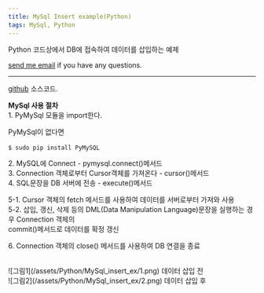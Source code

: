 ```yaml
---
title: MySql Insert example(Python)
tags: MySql, Python
---
```


Python 코드상에서 DB에 접속하여 데이터를 삽입하는 예제  

[send me email](mailto:jewel7492@gmail.com) if you have any questions.

<!--more-->

---

[github](https://github.com/limjunho/Python/tree/master/mysql_insert) 소스코드.  

**MySql 사용 절차**  
1\. PyMySql 모듈을 import한다.  

PyMySql이 없다면  
```bash
$ sudo pip install PyMySQL
```  

2\. MySQL에 Connect - pymysql.connect()메서드  
3\. Connection 객체로부터 Cursor객체를 가져온다 - cursor()메서드  
4\. SQL문장을 DB 서버에 전송 - execute()메서드  

5-1. Cursor 객체의 fetch 메서드를 사용하여 데이터를 서버로부터 가져와 사용  
5-2. 삽입, 갱신, 삭제 등의 DML(Data Manipulation Language)문장을 실행하는 경우 Connection 객체의  
commit()메서드로 데이터를 확정 갱신  

6\. Connection 객체의 close() 메서드를 사용하여 DB 연결을 종료  


<br />
![그림1](/assets/Python/MySql_insert_ex/1.png)  
데이터 삽입 전  

<br />
![그림2](/assets/Python/MySql_insert_ex/2.png)  
데이터 삽입 후  
